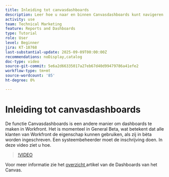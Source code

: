 ```yaml
---
title: Inleiding tot canvasdashboards
description: Leer hoe u naar en binnen Canvasdashboards kunt navigeren en hoe u een eenvoudig dashboard met bestaande rapporten kunt maken.
activity: use
team: Technical Marketing
feature: Reports and Dashboards
type: Tutorial
role: User
level: Beginner
jira: KT-18768
last-substantial-update: 2025-09-09T00:00:00Z
recommendations: noDisplay,catalog
doc-type: video
source-git-commit: 5e6a2d66335017a27eb67d40d99479786a41efe2
workflow-type: tm+mt
source-wordcount: '85'
ht-degree: 0%

---
```


# Inleiding tot canvasdashboards

De functie Canvasdashboards is een andere manier om dashboards te maken in Workfront. Het is momenteel in General Beta, wat betekent dat alle klanten van Workfront de eigenschap kunnen gebruiken, als zij in bèta worden ingeschreven. Een systeembeheerder moet de inschrijving doen. In deze video ziet u hoe.

>[!VIDEO](https://video.tv.adobe.com/v/3474020/?quality=12&learn=on&enablevpops)

Voor meer informatie zie het [ overzicht ](https://experienceleague.adobe.com/nl/docs/workfront/using/reporting/canvas-dashboards/canvas-dashboards-overview) artikel van de Dashboards van het Canvas.
